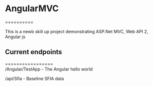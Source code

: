 # AngularMVC
==========

This is a newb skill up project demonstrating ASP.Net MVC, Web API 2, Angular js

## Current endpoints
=================  
/Angular/TestApp  -  The Angular hello world

/api/Sfia         - Baseline SFIA data